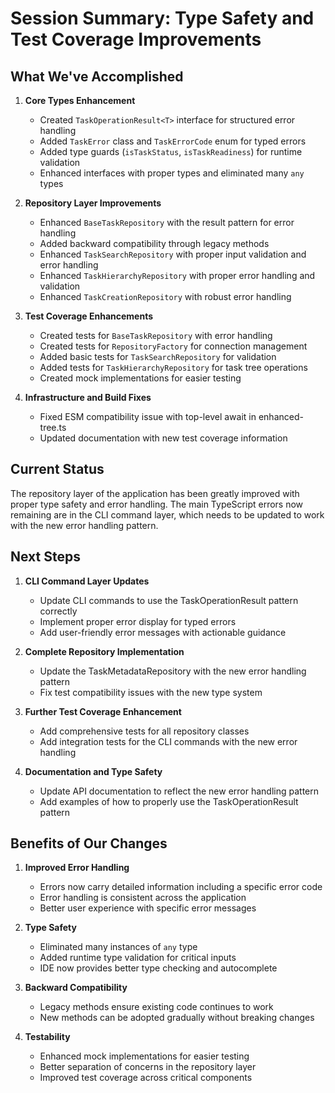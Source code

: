 # Session Summary: Type Safety and Test Coverage Improvements

## What We've Accomplished

1. **Core Types Enhancement**
   - Created `TaskOperationResult<T>` interface for structured error handling
   - Added `TaskError` class and `TaskErrorCode` enum for typed errors
   - Added type guards (`isTaskStatus`, `isTaskReadiness`) for runtime validation
   - Enhanced interfaces with proper types and eliminated many `any` types

2. **Repository Layer Improvements**
   - Enhanced `BaseTaskRepository` with the result pattern for error handling
   - Added backward compatibility through legacy methods
   - Enhanced `TaskSearchRepository` with proper input validation and error handling
   - Enhanced `TaskHierarchyRepository` with proper error handling and validation
   - Enhanced `TaskCreationRepository` with robust error handling

3. **Test Coverage Enhancements**
   - Created tests for `BaseTaskRepository` with error handling
   - Created tests for `RepositoryFactory` for connection management
   - Added basic tests for `TaskSearchRepository` for validation
   - Added tests for `TaskHierarchyRepository` for task tree operations
   - Created mock implementations for easier testing

4. **Infrastructure and Build Fixes**
   - Fixed ESM compatibility issue with top-level await in enhanced-tree.ts
   - Updated documentation with new test coverage information

## Current Status

The repository layer of the application has been greatly improved with proper type safety and error handling. The main TypeScript errors now remaining are in the CLI command layer, which needs to be updated to work with the new error handling pattern.

## Next Steps

1. **CLI Command Layer Updates**
   - Update CLI commands to use the TaskOperationResult pattern correctly
   - Implement proper error display for typed errors
   - Add user-friendly error messages with actionable guidance

2. **Complete Repository Implementation**
   - Update the TaskMetadataRepository with the new error handling pattern
   - Fix test compatibility issues with the new type system

3. **Further Test Coverage Enhancement**
   - Add comprehensive tests for all repository classes
   - Add integration tests for the CLI commands with the new error handling

4. **Documentation and Type Safety**
   - Update API documentation to reflect the new error handling pattern
   - Add examples of how to properly use the TaskOperationResult pattern

## Benefits of Our Changes

1. **Improved Error Handling**
   - Errors now carry detailed information including a specific error code
   - Error handling is consistent across the application
   - Better user experience with specific error messages

2. **Type Safety**
   - Eliminated many instances of `any` type
   - Added runtime type validation for critical inputs
   - IDE now provides better type checking and autocomplete

3. **Backward Compatibility**
   - Legacy methods ensure existing code continues to work
   - New methods can be adopted gradually without breaking changes

4. **Testability**
   - Enhanced mock implementations for easier testing
   - Better separation of concerns in the repository layer
   - Improved test coverage across critical components